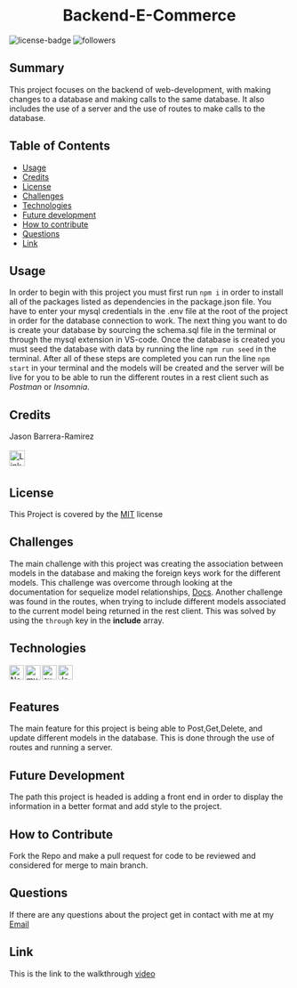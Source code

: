 <h1 align="center">Backend-E-Commerce</h1> 
  
[LinkedIn]: https://www.linkedin.com/in/jason-barrera-ramirez-b2a473204/
![license-badge](https://img.shields.io/badge/License-MIT-blueviolet)
![followers](https://img.shields.io/github/followers/jbramirez03?style=social)

[MIT]: https://choosealicense.com/licenses/mit/
## Summary
This project focuses on the backend of web-development, with making changes to a database and making calls to the same database.
It also includes the use of a server and the use of routes to make calls to the database.
## Table of Contents
- [Usage](#usage)
- [Credits](#credits)
- [License](#license)
- [Challenges](#challenges)
- [Technologies](#technologies)
- [Future development](#future-development)
- [How to contribute](#how-to-contribute)
- [Questions](#questions)
- [Link](#link)
## Usage
In order to begin with this project you must first run `npm i` in order to install all of the packages listed as dependencies in the package.json file. You have to enter your mysql credentials in the .env file at the root of the project in order for the database connection to work. The next thing you want to do is create your database by sourcing the schema.sql file in the terminal or through the mysql extension in VS-code. Once the database is created you must seed the database with data by running the line `npm run seed` in the terminal.
After all of these steps are completed you can run the line `npm start` in your terminal and the models will be created and the server will be live for you to be able to run the different routes in a rest client such as *Postman* or *Insomnia*.
## Credits
Jason Barrera-Ramirez<br><br>
[<img align="left" width="28px" alt="LinkedIn" src="https://user-images.githubusercontent.com/82244776/128110957-497edff3-59dc-41d6-89bc-be7570e441fe.png" />][LinkedIn]<br><br>
## License
This Project is covered by the [MIT] license
## Challenges
The main challenge with this project was creating the association between models in the database and making the foreign keys work for the different models. This challenge was overcome through looking at the documentation for sequelize model relationships, [Docs](https://sequelize.org/master/manual/advanced-many-to-many.html). Another challenge was found in the routes, when trying to include different models associated to the current model being returned in the rest client. This was solved by using the `through` key in the **include** array.
## Technologies
<img align="left" width="26px" alt="Node.js" src="https://user-images.githubusercontent.com/82244776/131235189-bd5f5fc2-6802-4f79-b553-267a05f37ab3.png">
<img align="left" width="27px" alt="mysql" src="https://user-images.githubusercontent.com/82244776/131235260-c522d5d8-e58d-4bd9-82ec-a3cc3c119ccd.png">
<img align="left" width="26px" alt="express" src="https://user-images.githubusercontent.com/82244776/132081029-26f8074c-5c16-40d1-999f-9ee7a64ceb7d.png">
<img align="left" width="26px" alt="Javascript" src="https://user-images.githubusercontent.com/82244776/128645657-2dad4760-43e6-42a9-90a5-8f8b3f62b4a0.png"><br><br>

## Features
The main feature for this project is being able to Post,Get,Delete, and update different models in the database. This is done through the use of routes and running a server.
## Future Development
The path this project is headed is adding a front end in order to display the information in a better format and add style to the project.
## How to Contribute
Fork the Repo and make a pull request for code to be reviewed and considered for merge to main branch.
## Questions
If there are any questions about the project get in contact with me at my [Email](mailto:jason1287712@gmail.com)
## Link 
This is the link to the walkthrough [video](https://drive.google.com/file/d/15LPzmpW1raXr9v_NsTAyZ8fZKp48HWh5/view?usp=sharing)

